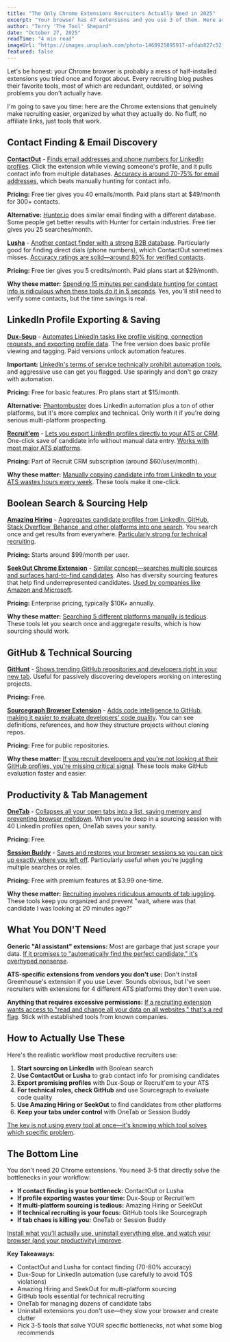```yaml
---
title: "The Only Chrome Extensions Recruiters Actually Need in 2025"
excerpt: "Your browser has 47 extensions and you use 3 of them. Here are the Chrome extensions that actually make recruiting easier, not just clutter."
author: "Terry 'The Tool' Shepard"
date: "October 27, 2025"
readTime: "4 min read"
imageUrl: "https://images.unsplash.com/photo-1460925895917-afdab827c52f?w=800&q=80"
featured: false
---
```


Let's be honest: your Chrome browser is probably a mess of half-installed extensions you tried once and forgot about. Every recruiting blog pushes their favorite tools, most of which are redundant, outdated, or solving problems you don't actually have.

I'm going to save you time: here are the Chrome extensions that genuinely make recruiting easier, organized by what they actually do. No fluff, no affiliate links, just tools that work.

## Contact Finding & Email Discovery

**[ContactOut](https://contactout.com/)** - [Finds email addresses and phone numbers for LinkedIn profiles](https://contactout.com/how-it-works). Click the extension while viewing someone's profile, and it pulls contact info from multiple databases. [Accuracy is around 70-75% for email addresses](https://www.g2.com/products/contactout/reviews), which beats manually hunting for contact info.

**Pricing:** Free tier gives you 40 emails/month. Paid plans start at $49/month for 300+ contacts.

**Alternative:** [Hunter.io](https://hunter.io/) does similar email finding with a different database. Some people get better results with Hunter for certain industries. Free tier gives you 25 searches/month.

**[Lusha](https://www.lusha.com/)** - [Another contact finder with a strong B2B database](https://www.lusha.com/prospecting-chrome-extension/). Particularly good for finding direct dials (phone numbers), which ContactOut sometimes misses. [Accuracy ratings are solid—around 80% for verified contacts](https://www.g2.com/products/lusha/reviews).

**Pricing:** Free tier gives you 5 credits/month. Paid plans start at $29/month.

**Why these matter:** [Spending 15 minutes per candidate hunting for contact info is ridiculous when these tools do it in 5 seconds](https://www.linkedin.com/business/talent/blog/talent-acquisition/contact-finding-tools-recruiters). Yes, you'll still need to verify some contacts, but the time savings is real.

## LinkedIn Profile Exporting & Saving

**[Dux-Soup](https://www.dux-soup.com/)** - [Automates LinkedIn tasks like profile visiting, connection requests, and exporting profile data](https://www.dux-soup.com/features/). The free version does basic profile viewing and tagging. Paid versions unlock automation features.

**Important:** [LinkedIn's terms of service technically prohibit automation tools](https://www.linkedin.com/legal/user-agreement), and aggressive use can get you flagged. Use sparingly and don't go crazy with automation.

**Pricing:** Free for basic features. Pro plans start at $15/month.

**Alternative:** [Phantombuster](https://phantombuster.com/) does LinkedIn automation plus a ton of other platforms, but it's more complex and technical. Only worth it if you're doing serious multi-platform prospecting.

**[Recruit'em](https://www.recruitcrm.io/recruiting-chrome-extension)** - [Lets you export LinkedIn profiles directly to your ATS or CRM](https://www.recruitcrm.io/recruiting-chrome-extension). One-click save of candidate info without manual data entry. [Works with most major ATS platforms](https://www.recruitcrm.io/integrations).

**Pricing:** Part of Recruit CRM subscription (around $60/user/month).

**Why these matter:** [Manually copying candidate info from LinkedIn to your ATS wastes hours every week](https://ideal.com/time-waste-in-recruiting/). These tools make it one-click.

## Boolean Search & Sourcing Help

**[Amazing Hiring](https://amazinghiring.com/)** - [Aggregates candidate profiles from LinkedIn, GitHub, Stack Overflow, Behance, and other platforms into one search](https://amazinghiring.com/features/). You search once and get results from everywhere. [Particularly strong for technical recruiting](https://www.g2.com/products/amazinghiring/reviews).

**Pricing:** Starts around $99/month per user.

**[SeekOut Chrome Extension](https://www.seekout.com/products/chrome-extension/)** - [Similar concept—searches multiple sources and surfaces hard-to-find candidates](https://www.seekout.com/products/chrome-extension/). Also has diversity sourcing features that help find underrepresented candidates. [Used by companies like Amazon and Microsoft](https://www.seekout.com/customers/).

**Pricing:** Enterprise pricing, typically $10K+ annually.

**Why these matter:** [Searching 5 different platforms manually is tedious](https://recruitingdaily.com/sourcing-multiple-platforms/). These tools let you search once and aggregate results, which is how sourcing should work.

## GitHub & Technical Sourcing

**[GitHunt](https://chrome.google.com/webstore/detail/githunt/khcdobpjfhhhlllcjmebcfgnndddgmfh)** - [Shows trending GitHub repositories and developers right in your new tab](https://www.producthunt.com/posts/githunt). Useful for passively discovering developers working on interesting projects.

**Pricing:** Free.

**[Sourcegraph Browser Extension](https://sourcegraph.com/blog/browser-extension)** - [Adds code intelligence to GitHub, making it easier to evaluate developers' code quality](https://about.sourcegraph.com/). You can see definitions, references, and how they structure projects without cloning repos.

**Pricing:** Free for public repositories.

**Why these matter:** [If you recruit developers and you're not looking at their GitHub profiles, you're missing critical signal](https://stackoverflow.blog/2021/03/31/the-overflow-98-developers-vs-job-interviews/). These tools make GitHub evaluation faster and easier.

## Productivity & Tab Management

**[OneTab](https://www.one-tab.com/)** - [Collapses all your open tabs into a list, saving memory and preventing browser meltdown](https://www.one-tab.com/). When you're deep in a sourcing session with 40 LinkedIn profiles open, OneTab saves your sanity.

**Pricing:** Free.

**[Session Buddy](https://sessionbuddy.com/)** - [Saves and restores your browser sessions so you can pick up exactly where you left off](https://sessionbuddy.com/). Particularly useful when you're juggling multiple searches or roles.

**Pricing:** Free with premium features at $3.99 one-time.

**Why these matter:** [Recruiting involves ridiculous amounts of tab juggling](https://www.ere.net/recruiter-productivity-tips-2025/). These tools keep you organized and prevent "wait, where was that candidate I was looking at 20 minutes ago?"

## What You DON'T Need

**Generic "AI assistant" extensions:** Most are garbage that just scrape your data. [If it promises to "automatically find the perfect candidate," it's overhyped nonsense](https://www.shrm.org/topics-tools/news/talent-acquisition/ai-recruiting-vendor-claims-vs-reality).

**ATS-specific extensions from vendors you don't use:** Don't install Greenhouse's extension if you use Lever. Sounds obvious, but I've seen recruiters with extensions for 4 different ATS platforms they don't even use.

**Anything that requires excessive permissions:** [If a recruiting extension wants access to "read and change all your data on all websites," that's a red flag](https://www.eff.org/deeplinks/2020/03/what-you-should-know-about-online-tools-during-covid-19-crisis). Stick with established tools from known companies.

## How to Actually Use These

Here's the realistic workflow most productive recruiters use:

1. **Start sourcing on LinkedIn** with Boolean search
2. **Use ContactOut or Lusha** to grab contact info for promising candidates
3. **Export promising profiles** with Dux-Soup or Recruit'em to your ATS
4. **For technical roles, check GitHub** and use Sourcegraph to evaluate code quality
5. **Use Amazing Hiring or SeekOut** to find candidates from other platforms
6. **Keep your tabs under control** with OneTab or Session Buddy

[The key is not using every tool at once—it's knowing which tool solves which specific problem](https://recruitingdaily.com/recruiting-productivity-tools-2025/).

## The Bottom Line

You don't need 20 Chrome extensions. You need 3-5 that directly solve the bottlenecks in your workflow:

- **If contact finding is your bottleneck:** ContactOut or Lusha
- **If profile exporting wastes your time:** Dux-Soup or Recruit'em
- **If multi-platform sourcing is tedious:** Amazing Hiring or SeekOut
- **If technical recruiting is your focus:** GitHub tools like Sourcegraph
- **If tab chaos is killing you:** OneTab or Session Buddy

[Install what you'll actually use, uninstall everything else, and watch your browser (and your productivity) improve](https://www.ere.net/recruiter-productivity-chrome-extensions/).

**Key Takeaways:**

- ContactOut and Lusha for contact finding (70-80% accuracy)
- Dux-Soup for LinkedIn automation (use carefully to avoid TOS violations)
- Amazing Hiring and SeekOut for multi-platform sourcing
- GitHub tools essential for technical recruiting
- OneTab for managing dozens of candidate tabs
- Uninstall extensions you don't use—they slow your browser and create clutter
- Pick 3-5 tools that solve YOUR specific bottlenecks, not what some blog recommends
